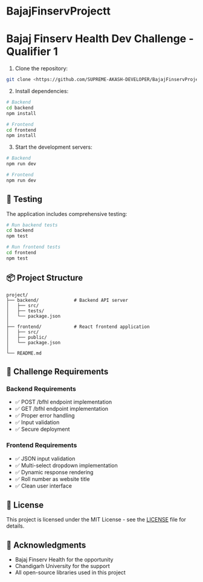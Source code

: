 # BajajFinservProjectt

# Bajaj Finserv Health Dev Challenge - Qualifier 1
1. Clone the repository:
```bash
git clone <https://github.com/SUPREME-AKASH-DEVELOPER/BajajFinservProjectt.git>
```

2. Install dependencies:
```bash
# Backend
cd backend
npm install

# Frontend
cd frontend
npm install
```

3. Start the development servers:
```bash
# Backend
npm run dev

# Frontend
npm run dev
```

## 🧪 Testing

The application includes comprehensive testing:

```bash
# Run backend tests
cd backend
npm test

# Run frontend tests
cd frontend
npm test
```

## 📦 Project Structure

```
project/
├── backend/             # Backend API server
│   ├── src/
│   ├── tests/
│   └── package.json
│
├── frontend/            # React frontend application
│   ├── src/
│   ├── public/
│   └── package.json
│
└── README.md
```

## 🤝 Challenge Requirements

### Backend Requirements
- ✅ POST /bfhl endpoint implementation
- ✅ GET /bfhl endpoint implementation
- ✅ Proper error handling
- ✅ Input validation
- ✅ Secure deployment

### Frontend Requirements
- ✅ JSON input validation
- ✅ Multi-select dropdown implementation
- ✅ Dynamic response rendering
- ✅ Roll number as website title
- ✅ Clean user interface

## 📄 License

This project is licensed under the MIT License - see the [LICENSE](LICENSE) file for details.

## 🙏 Acknowledgments

- Bajaj Finserv Health for the opportunity
- Chandigarh University for the support
- All open-source libraries used in this project
